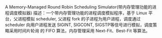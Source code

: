A Memory-Managed Round Robin Scheduling Simulator(带内存管理功能的进程调度模拟器)
描述：一个带内存管理功能的进程调度模拟程序，基于 Linux 平台，父进程模拟 scheduler, 父进程 fork 的子进程为用户进程，调度通过 scheduler 向用户进程发送 SIGINT, SIGCONT, SIGSTP等信号进行模拟，调度策略采用时间片轮询 的 FIFO 算法，内存管理采用 Next-Fit、Best-Fit 等算法。
